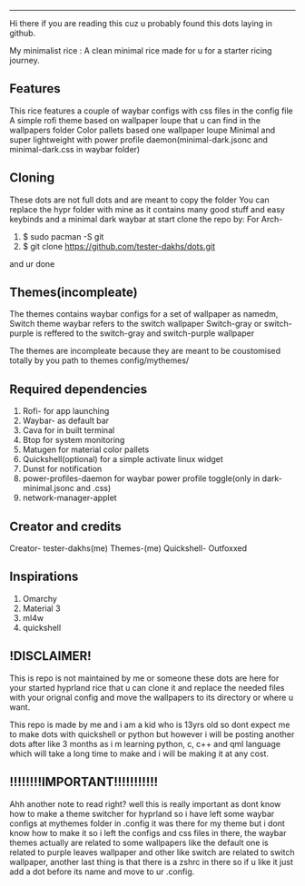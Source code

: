 ---------------------------------------------------

Hi there if you are reading this cuz u probably found this dots laying in github.

My minimalist rice :
A clean minimal rice made for u for a starter ricing journey.

## Features
This rice features a couple of waybar configs with css files in the config file
A simple rofi theme based on wallpaper loupe that u can find in the wallpapers folder
Color pallets based one wallpaper loupe 
Minimal and super lightweight with power profile daemon(minimal-dark.jsonc and minimal-dark.css in waybar folder)

## Cloning 
These dots are not full dots and are meant to copy the folder
You can replace the hypr folder with mine as it contains many good stuff and easy keybinds and a minimal dark waybar at start
clone the repo by:
For Arch-

1. $ sudo pacman -S git
2. $ git clone https://github.com/tester-dakhs/dots.git

and ur done

## Themes(incompleate)
The themes contains waybar configs for a set of wallpaper as namedm,
Switch theme waybar refers to the switch wallpaper
Switch-gray or switch-purple is reffered to the switch-gray and switch-purple wallpaper

The themes are incompleate because they are meant to be coustomised totally by you
path to themes config/mythemes/

## Required dependencies
1. Rofi- for app launching
2. Waybar- as default bar
3. Cava for in built terminal
4. Btop for system monitoring
5. Matugen for material color pallets
6. Quickshell(optional) for a simple activate linux widget
7. Dunst for notification
8. power-profiles-daemon for waybar power profile toggle(only in dark-minimal.jsonc and .css)
9. network-manager-applet

## Creator and credits 
Creator- tester-dakhs(me)
Themes-(me)
Quickshell- Outfoxxed

## Inspirations
1. Omarchy
2. Material 3
3. ml4w
4. quickshell

## !DISCLAIMER!

This is repo is not maintained by me or someone these dots are here for your started hyprland rice that u can clone it and replace the needed files with your orignal config and move the wallpapers to its directory or where u want.

This repo is made by me and i am a kid who is 13yrs old so dont expect me to make dots with quickshell or python but however i will be posting another dots after like 3 months as i m learning python, c, c++ and qml language which will take a long time to make and i will be making it at any cost.

## !!!!!!!!IMPORTANT!!!!!!!!!!!
Ahh another note to read right? well this is really important as dont know how to make a theme switcher for hyprland so i have left some waybar configs at mythemes folder in .config it was there for my theme but i dont know how to make it so i left the configs and css files in there, the waybar themes actually are related to some wallpapers like the default one is related to purple leaves wallpaper and other like switch are related to switch wallpaper, another last thing is that there is a zshrc in there so if u like it just add a dot before its name and move to ur .config.  
